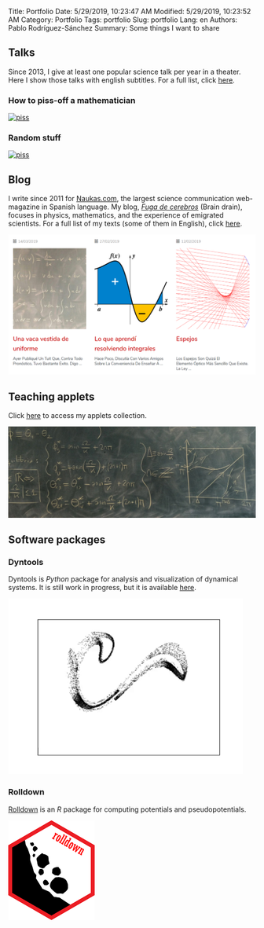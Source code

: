 Title: Portfolio
Date: 5/29/2019, 10:23:47 AM
Modified: 5/29/2019, 10:23:52 AM
Category: Portfolio
Tags: portfolio
Slug: portfolio
Lang: en
Authors: Pablo Rodríguez-Sánchez
Summary: Some things I want to share

## Talks
Since 2013, I give at least one popular science talk per year in a theater. Here I show those talks with english subtitles. For a full list, click [here](https://pabrod.github.io/pages/sci-comm-en.html#sci-comm).

### How to piss-off a mathematician
[![piss](https://img.youtube.com/vi/RbXoYtQq3aY/0.jpg)](https://www.youtube.com/watch?v=RbXoYtQq3aY&yt%3Acc=on)

### Random stuff
[![piss](https://img.youtube.com/vi/6koBb_wKofw/0.jpg)](https://www.youtube.com/watch?v=6koBb_wKofw&yt%3Acc=on)

## Blog
I write since 2011 for [Naukas.com](https://naukas.com), the largest science communication web-magazine in Spanish language. My blog, [_Fuga de cerebros_](https://fuga.naukas.com) (Brain drain), focuses in physics, mathematics, and the experience of emigrated scientists. For a full list of my texts (some of them in English), click [here](https://pabrod.github.io/pages/sci-comm-en.html#sci-comm).

[![fuga](../images/portfolio/fuga.png)](https://fuga.naukas.com)

## Teaching applets
Click [here](https://fuga.naukas.com/categoria/ciencia-interactiva/) to access my applets collection.

[![black](../images/portfolio/blackboard.jpeg)](https://fuga.naukas.com/categoria/ciencia-interactiva/)

## Software packages

### Dyntools
Dyntools is _Python_ package for analysis and visualization of dynamical systems. It is still work in progress, but it is available [here](https://github.com/PabRod/phdtools).

[![attractor](../images/portfolio/attractor.gif)](https://github.com/PabRod/phdtools)

### Rolldown
[Rolldown](https://github.com/PabRod/rolldown) is an _R_ package for computing potentials and pseudopotentials.

[![rolldown](../images/portfolio/rolldown.png)](https://github.com/PabRod/rolldown)
